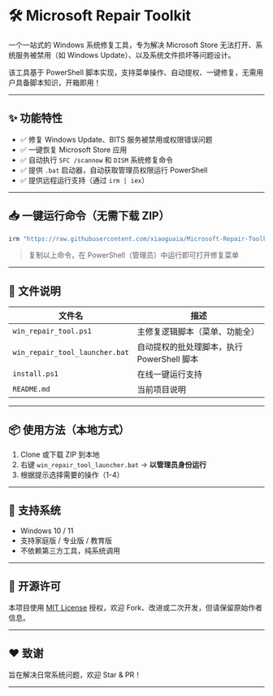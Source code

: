 # 🛠️ Microsoft Repair Toolkit

一个一站式的 Windows 系统修复工具，专为解决 Microsoft Store 无法打开、系统服务被禁用（如 Windows Update）、以及系统文件损坏等问题设计。

该工具基于 PowerShell 脚本实现，支持菜单操作、自动提权、一键修复，无需用户具备脚本知识，开箱即用！

---

## ✨ 功能特性

- ✅ 修复 Windows Update、BITS 服务被禁用或权限错误问题
- ✅ 一键恢复 Microsoft Store 应用
- ✅ 自动执行 `SFC /scannow` 和 `DISM` 系统修复命令
- ✅ 提供 `.bat` 启动器，自动获取管理员权限运行 PowerShell
- ✅ 提供远程运行支持（通过 `irm | iex`）

---

## 📥 一键运行命令（无需下载 ZIP）

```powershell
irm "https://raw.githubusercontent.com/xiaoguaia/Microsoft-Repair-Toolkit/master/install.ps1" | iex
```

> 复制以上命令，在 PowerShell（管理员）中运行即可打开修复菜单

---

## 📁 文件说明

| 文件名                         | 描述                                       |
| ------------------------------ | ------------------------------------------ |
| `win_repair_tool.ps1`          | 主修复逻辑脚本（菜单、功能全）             |
| `win_repair_tool_launcher.bat` | 自动提权的批处理脚本，执行 PowerShell 脚本 |
| `install.ps1`                  | 在线一键运行支持                           |
| `README.md`                    | 当前项目说明                               |

---

## 📦 使用方法（本地方式）

1. Clone 或下载 ZIP 到本地
2. 右键 `win_repair_tool_launcher.bat` → **以管理员身份运行**
3. 根据提示选择需要的操作（1-4）

---

## 🧪 支持系统

- Windows 10 / 11
- 支持家庭版 / 专业版 / 教育版
- 不依赖第三方工具，纯系统调用

---

## 📄 开源许可

本项目使用 [MIT License](LICENSE) 授权，欢迎 Fork、改进或二次开发，但请保留原始作者信息。

---

## ❤️ 致谢

旨在解决日常系统问题，欢迎 Star & PR！

---
